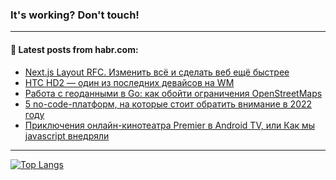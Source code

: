 ### It's working? Don't touch!

---
<!--
#### 🛠️ Technical stack:

![C++](https://img.shields.io/badge/C++-informational?logo=c%2B%2B&style=flat&logoColor=white&color=9C033A)
![Java](https://img.shields.io/badge/Java-informational?logo=java&style=flat&logoColor=white&color=007396)
![Kotlin](https://img.shields.io/badge/Kotlin-informational?logo=Kotlin&style=flat&logoColor=white&color=0095D5)
![JS](https://img.shields.io/badge/JS-informational?logo=javaScript&style=flat&logoColor=black&color=F7Df1E) <br>
![HTML5](https://img.shields.io/badge/HTML5-informational?logo=html5&style=flat&logoColor=white&color=E34F26)
![CSS3](https://img.shields.io/badge/CSS3-informational?logo=css3&style=flat&logoColor=white&color=157286)
![Sass](https://img.shields.io/badge/Saas-informational?logo=sass&style=flat&logoColor=white&color=hotpink)
![PHP](https://img.shields.io/badge/PHP-informational?logo=php&style=flat&logoColor=white&color=777BB4) <br>
![WebPAck](https://img.shields.io/badge/WebPack-informational?logo=webPack&style=flat&logoColor=white&color=FF6F00)
![Bootstrap](https://img.shields.io/badge/Bootstrap-informational?logo=Bootstrap&style=flat&logoColor=white&color=7952B3)
![MySQL](https://img.shields.io/badge/MySQL-informational?logo=MySQL&style=flat&logoColor=white&color=00f) <br>
![NodeJS](https://img.shields.io/badge/NodeJS-informational?logo=node.js&style=flat&logoColor=white&color=43853D)
![Spring](https://img.shields.io/badge/Spring-informational?logo=Spring&style=flat&logoColor=white&color=0A9EDC)
![Angular](https://img.shields.io/badge/Vue-informational?logo=vue.js&style=flat&logoColor=white&color=red)
![Git](https://img.shields.io/badge/Git-informational?logo=git&style=flat&logoColor=white&color=darkorange)

___
-->

#### 💬 Latest posts from habr.com:

<!-- BLOG-POST-LIST:START -->
- [Next.js Layout RFC. Изменить всё и сделать веб ещё быстрее](https://habr.com/ru/post/695076/?utm_source=habrahabr&utm_medium=rss&utm_campaign=695076)
- [HTC HD2 — один из последних девайсов на WM](https://habr.com/ru/post/695100/?utm_source=habrahabr&utm_medium=rss&utm_campaign=695100)
- [Работа с геоданными в Go: как обойти ограничения OpenStreetMaps](https://habr.com/ru/post/695098/?utm_source=habrahabr&utm_medium=rss&utm_campaign=695098)
- [5 no-code-платформ, на которые стоит обратить внимание в 2022 году](https://habr.com/ru/post/695088/?utm_source=habrahabr&utm_medium=rss&utm_campaign=695088)
- [Приключения онлайн-кинотеатра Premier в Android TV, или Как мы javascript внедряли](https://habr.com/ru/post/694998/?utm_source=habrahabr&utm_medium=rss&utm_campaign=694998)
<!-- BLOG-POST-LIST:END -->

---

[![Top Langs](https://github-readme-stats.vercel.app/api/top-langs/?username=zloylis&layout=compact&hide_border=true&theme=dracula)](https://github.com/zloylis)
